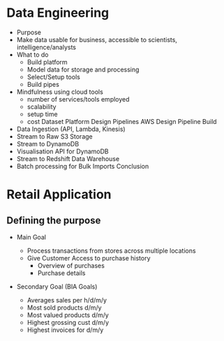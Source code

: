# Data Engineering
-  Purpose
  - Make data usable for business, accessible to scientists, intelligence/analysts
- What to do
  - Build platform
  - Model data for storage and processing
  - Select/Setup tools
  - Build pipes
- Mindfulness using cloud tools
  - number of services/tools employed
  - scalability
  - setup time
  - cost
Dataset
Platform Design
Pipelines
AWS Design
Pipeline Build
- Data Ingestion (API, Lambda, Kinesis)
- Stream to Raw S3 Storage
- Stream to DynamoDB
- Visualisation API for DynamoDB
- Stream to Redshift Data Warehouse
- Batch processing for Bulk Imports
Conclusion




# Retail Application
## Defining the purpose
- Main Goal
  - Process transactions from stores across multiple locations
  - Give Customer Access to purchase history
    - Overview of purchases
	- Purchase details
	
- Secondary Goal (BIA Goals)
  - Averages sales per		h/d/m/y
  - Most sold products 		d/m/y
  - Most valued products 	d/m/y
  - Highest grossing cust 	d/m/y
  - Highest invoices for    d/m/y
